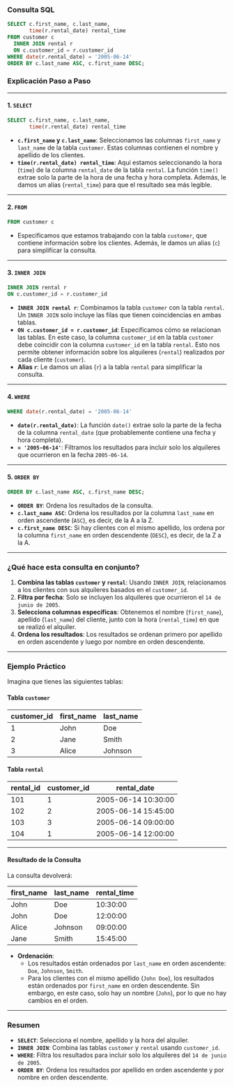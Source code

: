
### **Consulta SQL**

```sql
SELECT c.first_name, c.last_name,
       time(r.rental_date) rental_time
FROM customer c
  INNER JOIN rental r
  ON c.customer_id = r.customer_id
WHERE date(r.rental_date) = '2005-06-14'
ORDER BY c.last_name ASC, c.first_name DESC;
```

### **Explicación Paso a Paso**

---

#### 1. **`SELECT`**
```sql
SELECT c.first_name, c.last_name,
       time(r.rental_date) rental_time
```
- **`c.first_name` y `c.last_name`**: Seleccionamos las columnas `first_name` y `last_name` de la tabla `customer`. Estas columnas contienen el nombre y apellido de los clientes.
- **`time(r.rental_date) rental_time`**: Aquí estamos seleccionando la hora (`time`) de la columna `rental_date` de la tabla `rental`. La función `time()` extrae solo la parte de la hora de una fecha y hora completa. Además, le damos un alias (`rental_time`) para que el resultado sea más legible.

---

#### 2. **`FROM`**
```sql
FROM customer c
```
- Especificamos que estamos trabajando con la tabla `customer`, que contiene información sobre los clientes. Además, le damos un alias (`c`) para simplificar la consulta.

---

#### 3. **`INNER JOIN`**
```sql
INNER JOIN rental r
ON c.customer_id = r.customer_id
```
- **`INNER JOIN rental r`**: Combinamos la tabla `customer` con la tabla `rental`. Un `INNER JOIN` solo incluye las filas que tienen coincidencias en ambas tablas.
- **`ON c.customer_id = r.customer_id`**: Especificamos cómo se relacionan las tablas. En este caso, la columna `customer_id` en la tabla `customer` debe coincidir con la columna `customer_id` en la tabla `rental`. Esto nos permite obtener información sobre los alquileres (`rental`) realizados por cada cliente (`customer`).
- **Alias `r`**: Le damos un alias (`r`) a la tabla `rental` para simplificar la consulta.

---

#### 4. **`WHERE`**
```sql
WHERE date(r.rental_date) = '2005-06-14'
```
- **`date(r.rental_date)`**: La función `date()` extrae solo la parte de la fecha de la columna `rental_date` (que probablemente contiene una fecha y hora completa).
- **`= '2005-06-14'`**: Filtramos los resultados para incluir solo los alquileres que ocurrieron en la fecha `2005-06-14`.

---

#### 5. **`ORDER BY`**
```sql
ORDER BY c.last_name ASC, c.first_name DESC;
```
- **`ORDER BY`**: Ordena los resultados de la consulta.
- **`c.last_name ASC`**: Ordena los resultados por la columna `last_name` en orden ascendente (`ASC`), es decir, de la A a la Z.
- **`c.first_name DESC`**: Si hay clientes con el mismo apellido, los ordena por la columna `first_name` en orden descendente (`DESC`), es decir, de la Z a la A.

---

### **¿Qué hace esta consulta en conjunto?**

1. **Combina las tablas `customer` y `rental`**: Usando `INNER JOIN`, relacionamos a los clientes con sus alquileres basados en el `customer_id`.
2. **Filtra por fecha**: Solo se incluyen los alquileres que ocurrieron el `14 de junio de 2005`.
3. **Selecciona columnas específicas**: Obtenemos el nombre (`first_name`), apellido (`last_name`) del cliente, junto con la hora (`rental_time`) en que se realizó el alquiler.
4. **Ordena los resultados**: Los resultados se ordenan primero por apellido en orden ascendente y luego por nombre en orden descendente.

---

### **Ejemplo Práctico**

Imagina que tienes las siguientes tablas:

#### Tabla `customer`
| customer_id | first_name | last_name |
|-------------|------------|-----------|
| 1           | John       | Doe       |
| 2           | Jane       | Smith     |
| 3           | Alice      | Johnson   |

#### Tabla `rental`
| rental_id | customer_id | rental_date        |
|-----------|-------------|--------------------|
| 101       | 1           | 2005-06-14 10:30:00|
| 102       | 2           | 2005-06-14 15:45:00|
| 103       | 3           | 2005-06-14 09:00:00|
| 104       | 1           | 2005-06-14 12:00:00|

---

#### Resultado de la Consulta
La consulta devolverá:

| first_name | last_name | rental_time |
|------------|-----------|-------------|
| John       | Doe       | 10:30:00    |
| John       | Doe       | 12:00:00    |
| Alice      | Johnson   | 09:00:00    |
| Jane       | Smith     | 15:45:00    |

- **Ordenación**:
    - Los resultados están ordenados por `last_name` en orden ascendente: `Doe`, `Johnson`, `Smith`.
    - Para los clientes con el mismo apellido (`John Doe`), los resultados están ordenados por `first_name` en orden descendente. Sin embargo, en este caso, solo hay un nombre (`John`), por lo que no hay cambios en el orden.

---

### **Resumen**

- **`SELECT`**: Selecciona el nombre, apellido y la hora del alquiler.
- **`INNER JOIN`**: Combina las tablas `customer` y `rental` usando `customer_id`.
- **`WHERE`**: Filtra los resultados para incluir solo los alquileres del `14 de junio de 2005`.
- **`ORDER BY`**: Ordena los resultados por apellido en orden ascendente y por nombre en orden descendente.

